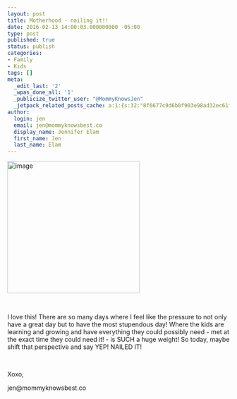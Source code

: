 ```yaml
---
layout: post
title: Motherhood - nailing it!!
date: 2016-02-13 14:00:03.000000000 -05:00
type: post
published: true
status: publish
categories:
- Family
- Kids
tags: []
meta:
  _edit_last: '2'
  _wpas_done_all: '1'
  _publicize_twitter_user: "@MommyKnowsJen"
  _jetpack_related_posts_cache: a:1:{s:32:"8f6677c9d6b0f903e98ad32ec61f8deb";a:2:{s:7:"expires";i:1473711810;s:7:"payload";a:3:{i:0;a:1:{s:2:"id";i:271;}i:1;a:1:{s:2:"id";i:85;}i:2;a:1:{s:2:"id";i:298;}}}}
author:
  login: jen
  email: jen@mommyknowsbest.co
  display_name: Jennifer Elam
  first_name: Jen
  last_name: Elam
---
```

<p><img class="alignnone size-medium wp-image-391" src="{{ site.baseurl }}/assets/image-6-300x300.jpeg" alt="image" width="300" height="300" /></p>
<p>&nbsp;</p>
<p>I love this! There are so many days where I feel like the pressure to not only have a great day but to have the most stupendous day! Where the kids are learning and growing and have everything they could possibly need - met at the exact time they could need it! - is SUCH a huge weight! So today, maybe shift that perspective and say YEP! NAILED IT!</p>
<p>&nbsp;</p>
<p>Xoxo,</p>
<p>jen@mommyknowsbest.co</p>
